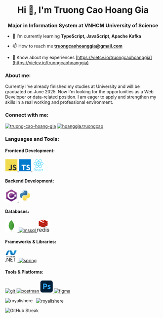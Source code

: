 <h1 align="center">Hi 👋, I'm Truong Cao Hoang Gia</h1>
<h3 align="center">Major in Information System at VNHCM University of Science</h3>

- 🌱 I’m currently learning **TypeScript, JavaScript, Apache Kafka**

- 📫 How to reach me **truongcaohoanggia@gmail.com**

- 📄 Know about my experiences [https://vietcv.io/truongcaohoanggia](https://vietcv.io/truongcaohoanggia)

<h3 align="left">About me:</h3>

Currently I've already finished my studies at University and will be graduated on June 2025. Now I'm looking for the opportunities as a Web Developer or data-related position. I am eager to apply and strengthen my skills in a real working and professional environment.

<h3 align="left">Connect with me:</h3>
<p align="left">
<a href="https://linkedin.com/in/truong-cao-hoang-gia" target="blank"><img align="center" src="https://raw.githubusercontent.com/rahuldkjain/github-profile-readme-generator/master/src/images/icons/Social/linked-in-alt.svg" alt="truong-cao-hoang-gia" height="30" width="40" /></a>
<a href="https://fb.com/hoanggia.truongcao" target="blank"><img align="center" src="https://raw.githubusercontent.com/rahuldkjain/github-profile-readme-generator/master/src/images/icons/Social/facebook.svg" alt="hoanggia.truongcao" height="30" width="40" /></a>
</p>

<h3 align="left">Languages and Tools:</h3>

<h4 align="left">Frontend Development:</h4>
<p align="left">
  <a href="https://developer.mozilla.org/en-US/docs/Web/JavaScript" target="_blank" rel="noreferrer">
    <img src="https://raw.githubusercontent.com/devicons/devicon/master/icons/javascript/javascript-original.svg" alt="javascript" width="40" height="40"/>
  </a>
  <a href="https://www.typescriptlang.org/" target="_blank" rel="noreferrer">
    <img src="https://raw.githubusercontent.com/devicons/devicon/master/icons/typescript/typescript-original.svg" alt="typescript" width="40" height="40"/>
  </a>
  <a href="https://reactjs.org/" target="_blank" rel="noreferrer">
    <img src="https://raw.githubusercontent.com/devicons/devicon/master/icons/react/react-original-wordmark.svg" alt="react" width="40" height="40"/>
  </a>
</p>

<h4 align="left">Backend Development:</h4>
<p align="left">
  <a href="https://www.w3schools.com/cs/" target="_blank" rel="noreferrer">
    <img src="https://raw.githubusercontent.com/devicons/devicon/master/icons/csharp/csharp-original.svg" alt="csharp" width="40" height="40"/>
  </a>
  <a href="https://www.python.org/" target="_blank" rel="noreferrer">
    <img src="https://raw.githubusercontent.com/devicons/devicon/master/icons/python/python-original.svg" alt="python" width="40" height="40"/>
  </a>
</p>

<h4 align="left">Databases:</h4>
<p align="left">
  <a href="https://www.mongodb.com/" target="_blank" rel="noreferrer">
    <img src="https://raw.githubusercontent.com/devicons/devicon/master/icons/mongodb/mongodb-original.svg" alt="mongodb" width="40" height="40"/>
  </a>
  <a href="https://www.microsoft.com/en-us/sql-server" target="_blank" rel="noreferrer">
    <img src="https://www.svgrepo.com/show/303229/microsoft-sql-server-logo.svg" alt="mssql" width="40" height="40"/>
  </a>
  <a href="https://redis.io" target="_blank" rel="noreferrer">
    <img src="https://raw.githubusercontent.com/devicons/devicon/master/icons/redis/redis-original-wordmark.svg" alt="redis" width="40" height="40"/>
  </a>
</p>

<h4 align="left">Frameworks & Libraries:</h4>
<p align="left">
  <a href="https://dotnet.microsoft.com/" target="_blank" rel="noreferrer">
    <img src="https://raw.githubusercontent.com/devicons/devicon/master/icons/dot-net/dot-net-original-wordmark.svg" alt="dotnet" width="40" height="40"/>
  </a>
  <a href="https://spring.io/" target="_blank" rel="noreferrer">
    <img src="https://www.vectorlogo.zone/logos/springio/springio-icon.svg" alt="spring" width="40" height="40"/>
  </a>
</p>

<h4 align="left">Tools & Platforms:</h4>
<p align="left">
  <a href="https://git-scm.com/" target="_blank" rel="noreferrer">
    <img src="https://www.vectorlogo.zone/logos/git-scm/git-scm-icon.svg" alt="git" width="40" height="40"/>
  </a>
  <a href="https://postman.com" target="_blank" rel="noreferrer">
    <img src="https://www.vectorlogo.zone/logos/getpostman/getpostman-icon.svg" alt="postman" width="40" height="40"/>
  </a>
  <a href="https://www.adobe.com/products/photoshop.html" target="_blank" rel="noreferrer">
    <img src="https://raw.githubusercontent.com/devicons/devicon/master/icons/photoshop/photoshop-original.svg" alt="photoshop" width="40" height="40"/>
  </a>
  <a href="https://www.figma.com/" target="_blank" rel="noreferrer"> 
    <img src="https://www.vectorlogo.zone/logos/figma/figma-icon.svg" alt="figma" width="40" height="40"/>
  </a>
</p>

 <p><img align="left" src="https://github-readme-stats.vercel.app/api/top-langs?username=royalishere&show_icons=true&locale=en&layout=donut-vertical&theme=tokyonight" alt="royalishere" /></p>
 
 <p>&nbsp&nbsp&nbsp;<img align="center" src="https://github-readme-stats.vercel.app/api?username=royalishere&show_icons=true&locale=en&theme=tokyonight" alt="royalishere" /></p>
 
 <p><img src="https://github-readme-streak-stats-eight.vercel.app/?user=royalishere&theme=tokyonight" alt="GitHub Streak" /></p>
